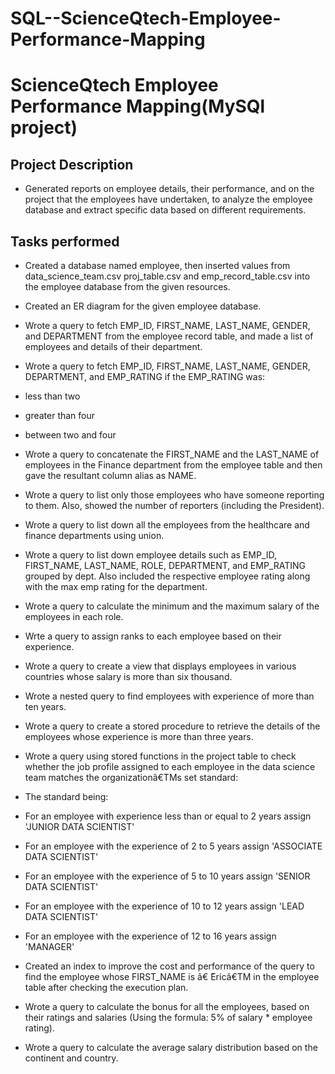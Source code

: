 # SQL--ScienceQtech-Employee-Performance-Mapping

# ScienceQtech Employee Performance Mapping(MySQl project)
## Project Description
* Generated reports on employee details, their performance, and on the
project that the employees have undertaken, to analyze the employee
database and extract specific data based on different requirements.
## Tasks performed
* Created a database named employee, then inserted values from
data_science_team.csv proj_table.csv and emp_record_table.csv into the
employee database from the given resources.
* Created an ER diagram for the given employee database.
* Wrote a query to fetch EMP_ID, FIRST_NAME, LAST_NAME, GENDER, and
DEPARTMENT from the employee record table, and made a list of employees
and details of their department.
* Wrote a query to fetch EMP_ID, FIRST_NAME, LAST_NAME, GENDER,
DEPARTMENT, and EMP_RATING if the EMP_RATING was:
* less than two
* greater than four
* between two and four
* Wrote a query to concatenate the FIRST_NAME and the LAST_NAME of
employees in the Finance department from the employee table and then gave
the resultant column alias as NAME.
* Wrote a query to list only those employees who have someone
reporting to them. Also, showed the number of reporters (including the
President).
* Wrote a query to list down all the employees from the healthcare and
finance departments using union.
* Wrote a query to list down employee details such as EMP_ID,
FIRST_NAME, LAST_NAME, ROLE, DEPARTMENT, and EMP_RATING grouped by dept.
Also included the respective employee rating along with the max emp
rating for the department.
* Wrote a query to calculate the minimum and the maximum salary of the
employees in each role.
* Wrte a query to assign ranks to each employee based on their
experience.
* Wrote a query to create a view that displays employees in various
countries whose salary is more than six thousand.
* Wrote a nested query to find employees with experience of more than
ten years.
* Wrote a query to create a stored procedure to retrieve the details
of the employees whose experience is more than three years.

* Wrote a query using stored functions in the project table to check
whether the job profile assigned to each employee in the data science
team matches the organizationâ€TMs set standard:
* The standard being:
* For an employee with experience less than or equal to 2
years assign 'JUNIOR DATA SCIENTIST'
* For an employee with the experience of 2 to 5 years assign
'ASSOCIATE DATA SCIENTIST'
* For an employee with the experience of 5 to 10 years assign
'SENIOR DATA SCIENTIST'
* For an employee with the experience of 10 to 12 years assign
'LEAD DATA SCIENTIST'
* For an employee with the experience of 12 to 16 years assign
'MANAGER'
* Created an index to improve the cost and performance of the query to
find the employee whose FIRST_NAME is â€ ̃Ericâ€TM in the employee table
after checking the execution plan.
* Wrote a query to calculate the bonus for all the employees, based on
their ratings and salaries (Using the formula: 5% of salary * employee
rating).
* Wrote a query to calculate the average salary distribution based on
the continent and country.
